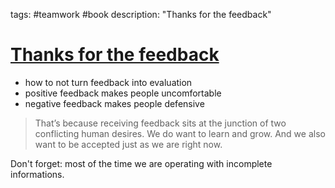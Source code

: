 tags: #teamwork #book
description: "Thanks for the feedback"

[Thanks for the feedback]
=========================

- how to not turn feedback into evaluation
- positive feedback makes people uncomfortable
- negative feedback makes people defensive

> That’s because receiving feedback sits at the junction of two
> conflicting human desires. We do want to learn and grow. And we also
> want to be accepted just as we are right now.

Don't forget: most of the time we are operating with incomplete informations.

  [Thanks for the feedback]: https://www.goodreads.com/book/show/18114120-thanks-for-the-feedback
